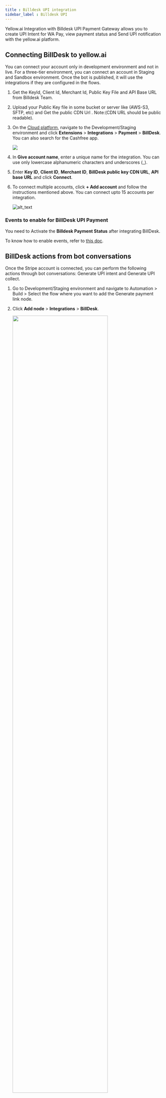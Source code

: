 ```yaml
---
title : Billdesk UPI integration
sidebar_label : Billdesk UPI
---
```




Yellow.ai Integration with Billdesk UPI Payment Gateway allows you to create UPI Intent for WA Pay, view payment status and Send UPI notification with the yellow.ai platform. 

## Connecting BillDesk to yellow.ai

You can connect your account only in development environment and not in live. For a three-tier environment, you can connect an account in Staging and Sandbox environment. Once the bot is published, it will use the integrations if they are configured in the flows.


1. Get the KeyId, Client Id, Merchant Id, Public Key File and API Base URL from Billdesk Team.

2. Upload your Public Key file in some bucket or server like (AWS-S3, SFTP, etc) and Get the public CDN Url . Note:(CDN URL should be public readable).

3. On the [Cloud platform](https://cloud.yellow.ai), navigate to the Development/Staging environment and click **Extensions** > **Integrations** > **Payment** > **BillDesk**. You can also search for the Cashfree app.

   ![](https://imgur.com/hzMCuo1.png)


4. In **Give account name**, enter a unique name for the integration. You can use only lowercase alphanumeric characters and underscores (_).
5. Enter **Key ID**, **Client ID**, **Merchant ID**, **BillDesk public key CDN URL**, **API base URL** and click **Connect**.
6. To connect multiple accounts, click **+ Add account** and follow the instructions mentioned above. You can connect upto 15 accounts per integration.

   ![alt_text](https://cdn.yellowmessenger.com/NsZFcYu9H3md1666156528149.png "image_tooltip")



### Events to enable for BillDesk UPI Payment

You need to Activate the **Billdesk Payment Status** after integrating BillDesk.

To know how to enable events, refer to [this doc](https://docs.yellow.ai/docs/platform_concepts/appConfiguration/overview#step-4-enable-integration-events-in-your-bot).


## BillDesk actions from bot conversations

Once the Stripe account is connected, you can perform the following actions through bot conversations: Generate UPI intent and Generate UPI collect.


1. Go to Development/Staging environment and navigate to Automation > Build > Select the flow where you want to add the Generate payment link node.

2. Click **Add node** > **Integrations** > **BillDesk**.

   <img src="https://cdn.yellowmessenger.com/kWOnZfYtuAMB1666156690035.png" width="80%"/>

3. In **Action**, choose your preferred action.

### 1. Generate UPI Intent

Generate UPI collect BillDesk refers to a process where you create a request to collect funds from the user using UPI through the bot conversation. 

Get the final amount from your cart total and call the Generate UPI Intent action node of integration, get the transaction Id and Intent URI for whatsapp pay api.


_ Node Input Params:-_ 

|Field Name|Sample Input|Description|
|--- |--- |--- |
|Amount*|200|The amount for the request.|
|Additional Parameters|any varchar|additional_info values that can be attached to the transaction.|
|Additional Parameters|John@test.com|additional_info values that can be attached to the transaction.|
|Additional Parameters|Some value|additional_info values that can be attached to the transaction.|


:::note
To use in the [App platform](https://app.yellow.ai) bot use below function.
:::

```json
app.executeIntegrationAction({
    "integrationName": "billdesk",
    "action": "Generate UPI Intent",
    "dynamicParams": {
        "amount": 100
    }
}).then((res)=>{
    console.log("response from action node", res);
    app.log(res, '||Response from action node||')
}).catch((err)=>{
    console.log("Error in action node",err);
    app.log(err, '||Error in action node||')
})
```
##### Sample Success Response:

```json
{
  "objectid": "transaction",
  "transactionid": "X7890477676443",
  "orderid": "UPIODR00000004",
  "mercid": "BDMERCID",
  "transaction_date": "2022-03- 18T11:50:27+05:30",
  "amount": "2.00",
  "surcharge": "0.00",
  "txn_process_type": "collect",
  "bankid": "789",
  "itemcode": "DIRECT",
  "auth_status": "0002",
  "transaction_error_code": "TRP0000",
  "transaction_error_desc": "Transaction Pending",
  "transaction_error_type": "pending",
  "payment_method_type": "upi"
```

### 2. Generate UPI Collect

The end customer will authorize the transaction via the UPI PSP mobile app. On successful authorisation, BillDesk will receive a callback from the acquirer, and in turn BillDesk will notify the merchant via webhook notification.

_ Node Input Params:-_ 

|Field Name|Sample Input|Description|
|--- |--- |--- |
|Amount*|200|The amount for the request.|
|VPA*|billdesk@upi|UPI Id of customer|
|Additional Parameters|any varchar|additional_info values that can be attached to the transaction.|
|Additional Parameters|John@test.com|additional_info values that can be attached to the transaction.|
|Additional Parameters|Some value|additional_info values that can be attached to the transaction.|

:::note
To use in the [App platform](https://app.yellow.ai) bot use the below function.
:::

```json
app.executeIntegrationAction({
    "integrationName": "billdesk",
    "action": "Generate UPI Collect",
    "dynamicParams": {
        "amount": 100,
        "vpa":"billdesk@upi",
        "additionalParameters4":"anything"
        "additionalParameters5":"anything"
        "additionalParameters6":"anything"
    }
}).then((res)=>{
    console.log("response from action node", res);
    app.log(res, '||Response from action node||')
}).catch((err)=>{
    console.log("Error in action node",err);
    app.log(err, '||Error in action node||')
})
```
##### Sample Success Response:

```json
{
  "objectid": "transaction",
  "transactionid": "X7890477676443",
  "orderid": "UPIODR00000004",
  "mercid": "BDMERCID",
  "transaction_date": "2022-03- 18T11:50:27+05:30",
  "amount": "2.00",
  "surcharge": "0.00",
  "txn_process_type": "collect",
  "bankid": "789",
  "itemcode": "DIRECT",
  "auth_status": "0002",
  "transaction_error_code": "TRP0000",
  "transaction_error_desc": "Transaction Pending",
  "transaction_error_type": "pending",
  "payment_method_type": "upi"
```






